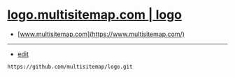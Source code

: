 # [logo.multisitemap.com | logo](https://logo.multisitemap.com/)

+ [www.multisitemap.com](https://www.multisitemap.com/)


---
+ [edit](https://github.com/multisitemap/logo/edit/main/README.md)
```
https://github.com/multisitemap/logo.git
```
